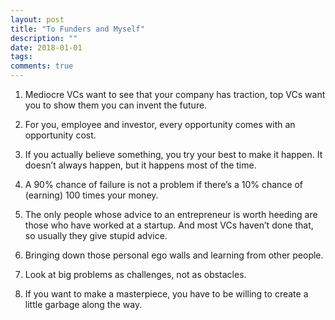 ```yaml
---
layout: post
title: "To Funders and Myself"
description: ""
date: 2018-01-01
tags: 
comments: true
---
```


1. Mediocre VCs want to see that your company has traction, top VCs want you to show them you can invent the future.

2. For you, employee and investor, every opportunity comes with an opportunity cost.

3. If you actually believe something, you try your best to make it happen. It doesn’t always happen, but it happens most of the time.

4. A 90% chance of failure is not a problem if there’s a 10% chance of (earning) 100 times your money.

5. The only people whose advice to an entrepreneur is worth heeding are those who have worked at a startup. And most VCs haven’t done that, so usually they give stupid advice. 

6. Bringing down those personal ego walls and learning from other people.

7. Look at big problems as challenges, not as obstacles.

8. If you want to make a masterpiece, you have to be willing to create a little garbage along the way.


